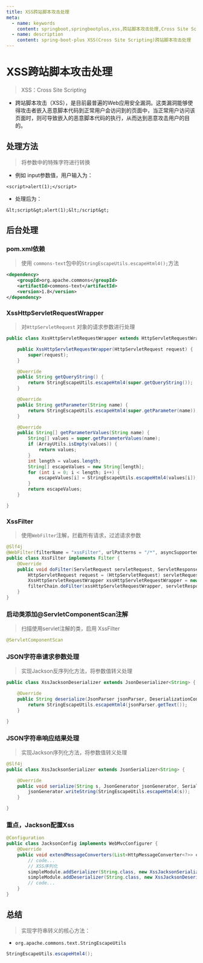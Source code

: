 ```yaml
---
title: XSS跨站脚本攻击处理
meta:
  - name: keywords
    content: springboot,springbootplus,xss,跨站脚本攻击处理,Cross Site Scripting
  - name: description
    content: spring-boot-plus XSS(Cross Site Scripting)跨站脚本攻击处理
---
```


# XSS跨站脚本攻击处理
> XSS：Cross Site Scripting

- 跨站脚本攻击（XSS），是目前最普遍的Web应用安全漏洞。这类漏洞能够使得攻击者嵌入恶意脚本代码到正常用户会访问到的页面中，当正常用户访问该页面时，则可导致嵌入的恶意脚本代码的执行，从而达到恶意攻击用户的目的。

## 处理方法
> 将参数中的特殊字符进行转换
- 例如 input参数值，用户输入为：
```text
<script>alert(1);</script>
```
- 处理后为：
```text
&lt;script&gt;alert(1);&lt;/script&gt;
```
## 后台处理

### pom.xml依赖
> 使用 `commons-text`包中的`StringEscapeUtils.escapeHtml4();`方法
```xml
<dependency>
    <groupId>org.apache.commons</groupId>
    <artifactId>commons-text</artifactId>
    <version>1.8</version>
</dependency>
```

### XssHttpServletRequestWrapper
> 对`HttpServletRequest` 对象的请求参数进行处理

```java
public class XssHttpServletRequestWrapper extends HttpServletRequestWrapper {

    public XssHttpServletRequestWrapper(HttpServletRequest request) {
        super(request);
    }

    @Override
    public String getQueryString() {
        return StringEscapeUtils.escapeHtml4(super.getQueryString());
    }

    @Override
    public String getParameter(String name) {
        return StringEscapeUtils.escapeHtml4(super.getParameter(name));
    }

    @Override
    public String[] getParameterValues(String name) {
        String[] values = super.getParameterValues(name);
        if (ArrayUtils.isEmpty(values)) {
            return values;
        }
        int length = values.length;
        String[] escapeValues = new String[length];
        for (int i = 0; i < length; i++) {
            escapeValues[i] = StringEscapeUtils.escapeHtml4(values[i]);
        }
        return escapeValues;
    }

}
```

### XssFilter
> 使用`WebFilter`注解，拦截所有请求，过滤请求参数

```java
@Slf4j
@WebFilter(filterName = "xssFilter", urlPatterns = "/*", asyncSupported = true)
public class XssFilter implements Filter {
    @Override
    public void doFilter(ServletRequest servletRequest, ServletResponse servletResponse, FilterChain filterChain) throws IOException, ServletException {
        HttpServletRequest request = (HttpServletRequest) servletRequest;
        XssHttpServletRequestWrapper xssHttpServletRequestWrapper = new XssHttpServletRequestWrapper(request);
        filterChain.doFilter(xssHttpServletRequestWrapper, servletResponse);
    }
}
```

### 启动类添加@ServletComponentScan注解
> 扫描使用servlet注解的类，启用 XssFilter

```java
@ServletComponentScan
```

### JSON字符串请求参数处理
> 实现Jackson反序列化方法，将参数值转义处理

```java
public class XssJacksonDeserializer extends JsonDeserializer<String> {

    @Override
    public String deserialize(JsonParser jsonParser, DeserializationContext deserializationContext) throws IOException, JsonProcessingException {
        return StringEscapeUtils.escapeHtml4(jsonParser.getText());
    }

}
```

### JSON字符串响应结果处理
> 实现Jackson序列化方法，将参数值转义处理

```java
@Slf4j
public class XssJacksonSerializer extends JsonSerializer<String> {

    @Override
    public void serialize(String s, JsonGenerator jsonGenerator, SerializerProvider serializerProvider) throws IOException {
        jsonGenerator.writeString(StringEscapeUtils.escapeHtml4(s));
    }

}
```

### 重点，Jackson配置Xss
```java
@Configuration
public class JacksonConfig implements WebMvcConfigurer {
    @Override
    public void extendMessageConverters(List<HttpMessageConverter<?>> converters) {
        // code...
        // XSS序列化
        simpleModule.addSerializer(String.class, new XssJacksonSerializer());
        simpleModule.addDeserializer(String.class, new XssJacksonDeserializer());
        // code...
    }
}
```

## 总结
> 实现字符串转义的核心方法：
- `org.apache.commons.text.StringEscapeUtils`
```java
StringEscapeUtils.escapeHtml4();
```
